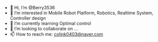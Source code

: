 - 👋 Hi, I’m @Berry3536
- 👀 I’m interested in Mobile Robot Platform, Robotics, Realtime System, Controller design
- 🌱 I’m currently learning Optimal control
- 💞️ I’m looking to collaborate on ...
- 📫 How to reach me: colink0403@naver.com

<!---
Berry3536/Berry3536 is a ✨ special ✨ repository because its `README.md` (this file) appears on your GitHub profile.
You can click the Preview link to take a look at your changes.
--->
